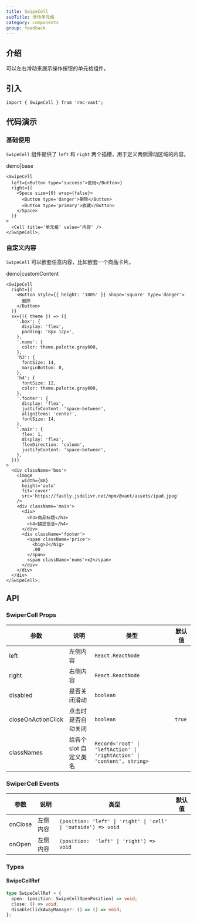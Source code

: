 ```yaml
---
title: SwipeCell
subTitle: 滑动单元格
category: components
group: feedback
---
```


## 介绍

可以左右滑动来展示操作按钮的单元格组件。

## 引入

```tsx
import { SwipeCell } from 'rmc-vant';
```

## 代码演示

### 基础使用

`SwipeCell` 组件提供了 `left` 和 `right` 两个插槽，用于定义两侧滑动区域的内容。

demo|base

```tsx
<SwipeCell
  left={<Button type='success'>使用</Button>}
  right={(
    <Space size={0} wrap={false}>
      <Button type='danger'>删除</Button>
      <Button type='primary'>收藏</Button>
    </Space>
  )}
>
  <Cell title='单元格' value='内容' />
</SwipeCell>;
```

### 自定义内容

`SwipeCell` 可以嵌套任意内容，比如嵌套一个商品卡片。

demo|customContent

```tsx
<SwipeCell
  right={(
    <Button style={{ height: '100%' }} shape='square' type='danger'>
      删除
    </Button>
  )}
  sx={({ theme }) => ({
    '.box': {
      display: 'flex',
      padding: '8px 12px',
    },
    '.nums': {
      color: theme.palette.gray600,
    },
    'h3': {
      fontSize: 14,
      marginBottom: 0,
    },
    'h4': {
      fontSize: 12,
      color: theme.palette.gray600,
    },
    '.footer': {
      display: 'flex',
      justifyContent: 'space-between',
      alignItems: 'center',
      fontSize: 14,
    },
    '.main': {
      flex: 1,
      display: 'flex',
      flexDirection: 'column',
      justifyContent: 'space-between',
    },
  })}
>
  <div className='box'>
    <Image
      width={88}
      height='auto'
      fit='cover'
      src='https://fastly.jsdelivr.net/npm/@vant/assets/ipad.jpeg'
    />
    <div className='main'>
      <div>
        <h3>商品标题</h3>
        <h4>描述信息</h4>
      </div>
      <div className='footer'>
        <span className='price'>
          <big>2</big>
          .00
        </span>
        <span className='nums'>x2</span>
      </div>
    </div>
  </div>
</SwipeCell>;
```

## API

### SwiperCell Props

| 参数 | 说明 | 类型 | 默认值 |
| --- | --- | --- | --- |
| left | 左侧内容 | `React.ReactNode` |  |
| right | 右侧内容 | `React.ReactNode` |  |
| disabled | 是否关闭滑动 | `boolean` |  |
| closeOnActionClick | 点击时是否自动关闭 | `boolean` | `true` |
| classNames | 给各个 slot 自定义类名 | `Record<'root' \| 'leftAction' \| 'rightAction' \| 'content', string>` |  |

### SwiperCell Events

| 参数 | 说明 | 类型 | 默认值 |
| --- | --- | --- | --- |
| onClose | 左侧内容 | `(position: 'left' \| 'right' \| 'cell' \| 'outside') => void` |  |
| onOpen | 左侧内容 | `(position:  'left' \| 'right') => void` |  |

### Types

#### SwipeCellRef

```ts
type SwipeCellRef = {
  open: (position: SwipeCellOpenPosition) => void;
  close: () => void;
  disableClickAwayManager: () => () => void;
};
```
